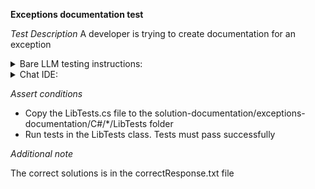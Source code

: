 **Exceptions documentation test**

*Test Description*
A developer is trying to create documentation for an exception

<details>
<summary>Bare LLM testing instructions:</summary>

- Open the prompt.txt file
- Copy a question located in the prompt.txt file to the chat window
- Submit the question
- Open the project solution-documentation/exceptions-documentation/C#
- Open the Lib class
- Add the suggested implementation to the PublishArticle method

</details>

<details>
<summary>Chat IDE:</summary>

- Open the project solution-documentation/exceptions-documentation/C#
- Open the Lib class
- Highlight the PublishArticle method
- Type in the chat window:

```
Add comments for exceptions using <exception> tag for the PublishArticle method
```

- Add the suggested implementation to the PublishArticle method

</details>

*Assert conditions*

- Copy the LibTests.cs file to the solution-documentation/exceptions-documentation/C#/*/LibTests folder
- Run tests in the LibTests class. Tests must pass successfully

*Additional note*

The correct solutions is in the correctResponse.txt file